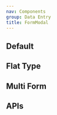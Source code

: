 ```yaml
---
nav: Components
group: Data Entry
title: FormModal
---
```


## Default

<code src="./demos/index.tsx" nopadding></code>

## Flat Type

<code src="./demos/Flat.tsx" nopadding></code>

## Multi Form

<code src="./demos/MultiForm.tsx" nopadding></code>

## APIs

<API></API>
